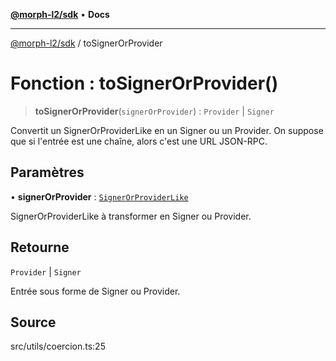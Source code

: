 [**@morph-l2/sdk**](../globals.md) • **Docs**

***

[@morph-l2/sdk](../globals.md) / toSignerOrProvider

# Fonction : toSignerOrProvider()

> **toSignerOrProvider**(`signerOrProvider`) : `Provider` \| `Signer`

Convertit un SignerOrProviderLike en un Signer ou un Provider. On suppose que si l'entrée est une chaîne, alors c'est une URL JSON-RPC.

## Paramètres

• **signerOrProvider** : [`SignerOrProviderLike`](../type-aliases/SignerOrProviderLike.md)

SignerOrProviderLike à transformer en Signer ou Provider.

## Retourne

`Provider` \| `Signer`

Entrée sous forme de Signer ou Provider.

## Source

src/utils/coercion.ts:25
